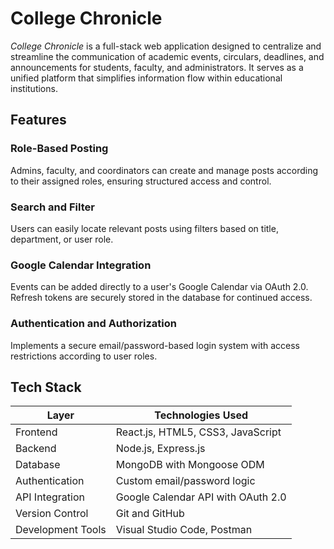# College Chronicle

*College Chronicle* is a full-stack web application designed to centralize and streamline the communication of academic events, circulars, deadlines, and announcements for students, faculty, and administrators. It serves as a unified platform that simplifies information flow within educational institutions.

## Features

### Role-Based Posting  
Admins, faculty, and coordinators can create and manage posts according to their assigned roles, ensuring structured access and control.

### Search and Filter  
Users can easily locate relevant posts using filters based on title, department, or user role.

### Google Calendar Integration  
Events can be added directly to a user's Google Calendar via OAuth 2.0. Refresh tokens are securely stored in the database for continued access.

### Authentication and Authorization  
Implements a secure email/password-based login system with access restrictions according to user roles.

## Tech Stack

| Layer              | Technologies Used                            |
|--------------------|-----------------------------------------------|
| Frontend           | React.js, HTML5, CSS3, JavaScript             |
| Backend            | Node.js, Express.js                           |
| Database           | MongoDB with Mongoose ODM                     |
| Authentication     | Custom email/password logic                   |
| API Integration    | Google Calendar API with OAuth 2.0            |
| Version Control    | Git and GitHub                                |
| Development Tools  | Visual Studio Code, Postman                   |
